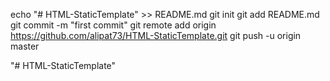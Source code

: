 echo "# HTML-StaticTemplate" >> README.md
git init
git add README.md
git commit -m "first commit"
git remote add origin https://github.com/alipat73/HTML-StaticTemplate.git
git push -u origin master


"# HTML-StaticTemplate" 
